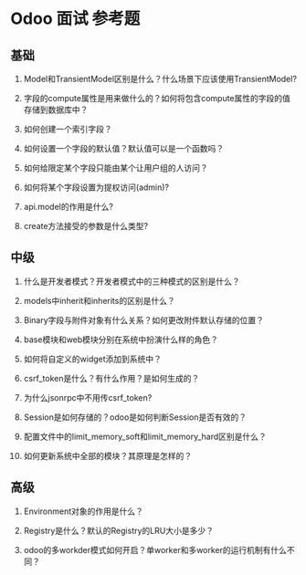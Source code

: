 # Odoo 面试 参考题

## 基础

1. Model和TransientModel区别是什么？什么场景下应该使用TransientModel?

2. 字段的compute属性是用来做什么的？如何将包含compute属性的字段的值存储到数据库中？

3. 如何创建一个索引字段？

4. 如何设置一个字段的默认值？默认值可以是一个函数吗？

5. 如何给限定某个字段只能由某个让用户组的人访问？

6. 如何将某个字段设置为提权访问(admin)?

7. api.model的作用是什么?

8. create方法接受的参数是什么类型?



## 中级

1. 什么是开发者模式？开发者模式中的三种模式的区别是什么？

2. models中inherit和inherits的区别是什么？

3. Binary字段与附件对象有什么关系？如何更改附件默认存储的位置？

4. base模块和web模块分别在系统中扮演什么样的角色？

5. 如何将自定义的widget添加到系统中？

6. csrf_token是什么？有什么作用？是如何生成的？

7. 为什么jsonrpc中不用传csrf_token?

8. Session是如何存储的？odoo是如何判断Session是否有效的？

9. 配置文件中的limit_memory_soft和limit_memory_hard区别是什么？

10. 如何更新系统中全部的模块？其原理是怎样的？

## 高级

1. Environment对象的作用是什么？

2. Registry是什么？默认的Registry的LRU大小是多少？

3. odoo的多workder模式如何开启？单worker和多worker的运行机制有什么不同？

